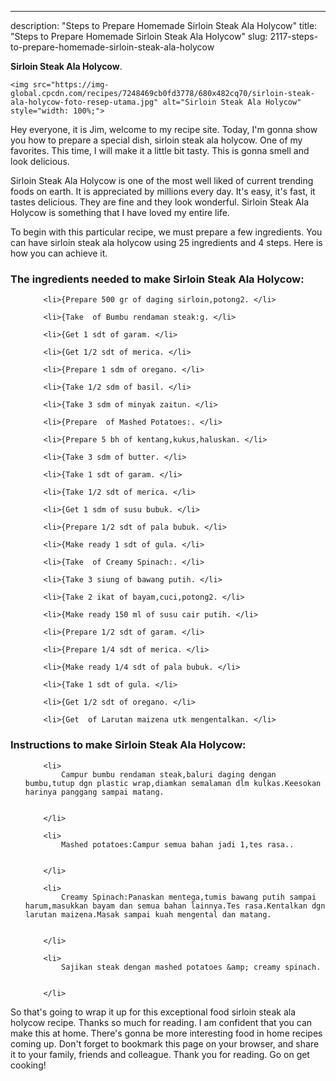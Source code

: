 ---
description: "Steps to Prepare Homemade Sirloin Steak Ala Holycow"
title: "Steps to Prepare Homemade Sirloin Steak Ala Holycow"
slug: 2117-steps-to-prepare-homemade-sirloin-steak-ala-holycow

<p>
	<strong>Sirloin Steak Ala Holycow</strong>. 
	
</p>
<p>
	
	<img src="https://img-global.cpcdn.com/recipes/7248469cb0fd3778/680x482cq70/sirloin-steak-ala-holycow-foto-resep-utama.jpg" alt="Sirloin Steak Ala Holycow" style="width: 100%;">
	
	
</p>
<p>
	Hey everyone, it is Jim, welcome to my recipe site. Today, I'm gonna show you how to prepare a special dish, sirloin steak ala holycow. One of my favorites. This time, I will make it a little bit tasty. This is gonna smell and look delicious.
</p>
	
<p>
	
</p>
<p>
	Sirloin Steak Ala Holycow is one of the most well liked of current trending foods on earth. It is appreciated by millions every day. It's easy, it's fast, it tastes delicious. They are fine and they look wonderful. Sirloin Steak Ala Holycow is something that I have loved my entire life.
</p>

<p>
To begin with this particular recipe, we must prepare a few ingredients. You can have sirloin steak ala holycow using 25 ingredients and 4 steps. Here is how you can achieve it.
</p>

<h3>The ingredients needed to make Sirloin Steak Ala Holycow:</h3>

<ol>
	
		<li>{Prepare 500 gr of daging sirloin,potong2. </li>
	
		<li>{Take  of Bumbu rendaman steak:g. </li>
	
		<li>{Get 1 sdt of garam. </li>
	
		<li>{Get 1/2 sdt of merica. </li>
	
		<li>{Prepare 1 sdm of oregano. </li>
	
		<li>{Take 1/2 sdm of basil. </li>
	
		<li>{Take 3 sdm of minyak zaitun. </li>
	
		<li>{Prepare  of Mashed Potatoes:. </li>
	
		<li>{Prepare 5 bh of kentang,kukus,haluskan. </li>
	
		<li>{Take 3 sdm of butter. </li>
	
		<li>{Take 1 sdt of garam. </li>
	
		<li>{Take 1/2 sdt of merica. </li>
	
		<li>{Get 1 sdm of susu bubuk. </li>
	
		<li>{Prepare 1/2 sdt of pala bubuk. </li>
	
		<li>{Make ready 1 sdt of gula. </li>
	
		<li>{Take  of Creamy Spinach:. </li>
	
		<li>{Take 3 siung of bawang putih. </li>
	
		<li>{Take 2 ikat of bayam,cuci,potong2. </li>
	
		<li>{Make ready 150 ml of susu cair putih. </li>
	
		<li>{Prepare 1/2 sdt of garam. </li>
	
		<li>{Prepare 1/4 sdt of merica. </li>
	
		<li>{Make ready 1/4 sdt of pala bubuk. </li>
	
		<li>{Take 1 sdt of gula. </li>
	
		<li>{Get 1/2 sdt of oregano. </li>
	
		<li>{Get  of Larutan maizena utk mengentalkan. </li>
	
</ol>
<p>
	
</p>

<h3>Instructions to make Sirloin Steak Ala Holycow:</h3>

<ol>
	
		<li>
			Campur bumbu rendaman steak,baluri daging dengan bumbu,tutup dgn plastic wrap,diamkan semalaman dlm kulkas.Keesokan harinya panggang sampai matang.
			
			
		</li>
	
		<li>
			Mashed potatoes:Campur semua bahan jadi 1,tes rasa..
			
			
		</li>
	
		<li>
			Creamy Spinach:Panaskan mentega,tumis bawang putih sampai harum,masukkan bayam dan semua bahan lainnya.Tes rasa.Kentalkan dgn larutan maizena.Masak sampai kuah mengental dan matang.
			
			
		</li>
	
		<li>
			Sajikan steak dengan mashed potatoes &amp; creamy spinach.
			
			
		</li>
	
</ol>

<p>
	
</p>

<p>
	So that's going to wrap it up for this exceptional food sirloin steak ala holycow recipe. Thanks so much for reading. I am confident that you can make this at home. There's gonna be more interesting food in home recipes coming up. Don't forget to bookmark this page on your browser, and share it to your family, friends and colleague. Thank you for reading. Go on get cooking!
</p>
